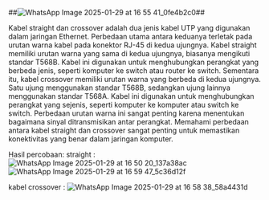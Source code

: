 ##![WhatsApp Image 2025-01-29 at 16 55 41_0fe4b2c0](https://github.com/user-attachments/assets/b4775e86-3cc8-4f97-9b54-8d84e16a1214)##



Kabel straight dan crossover adalah dua jenis kabel UTP yang digunakan dalam jaringan Ethernet. Perbedaan utama antara keduanya terletak pada urutan warna kabel pada konektor RJ-45 di kedua ujungnya. Kabel straight memiliki urutan warna yang sama di kedua ujungnya, biasanya mengikuti standar T568B. Kabel ini digunakan untuk menghubungkan perangkat yang berbeda jenis, seperti komputer ke switch atau router ke switch. Sementara itu, kabel crossover memiliki urutan warna yang berbeda di kedua ujungnya. Satu ujung menggunakan standar T568B, sedangkan ujung lainnya menggunakan standar T568A. Kabel ini digunakan untuk menghubungkan perangkat yang sejenis, seperti komputer ke komputer atau switch ke switch. Perbedaan urutan warna ini sangat penting karena menentukan bagaimana sinyal ditransmisikan antar perangkat. Memahami perbedaan antara kabel straight dan crossover sangat penting untuk memastikan konektivitas yang benar dalam jaringan komputer.

Hasil percobaan: 
straight :
![WhatsApp Image 2025-01-29 at 16 50 20_137a38ac](https://github.com/user-attachments/assets/c58e2ac0-aa7d-4be5-a2dc-40203ef87e8c)
![WhatsApp Image 2025-01-29 at 16 59 47_5c36d12f](https://github.com/user-attachments/assets/0a52b388-757a-4919-9ffd-cf3c191d7d01)

kabel crossover :
![WhatsApp Image 2025-01-29 at 16 58 38_58a4431d](https://github.com/user-attachments/assets/d47bab12-64da-42bb-aa3a-0717f59c132a)
